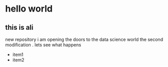 # hello world
## this is ali
new repository
i am opening the doors to the data science world
the second modification
. lets see what happens
* item1
* item2

